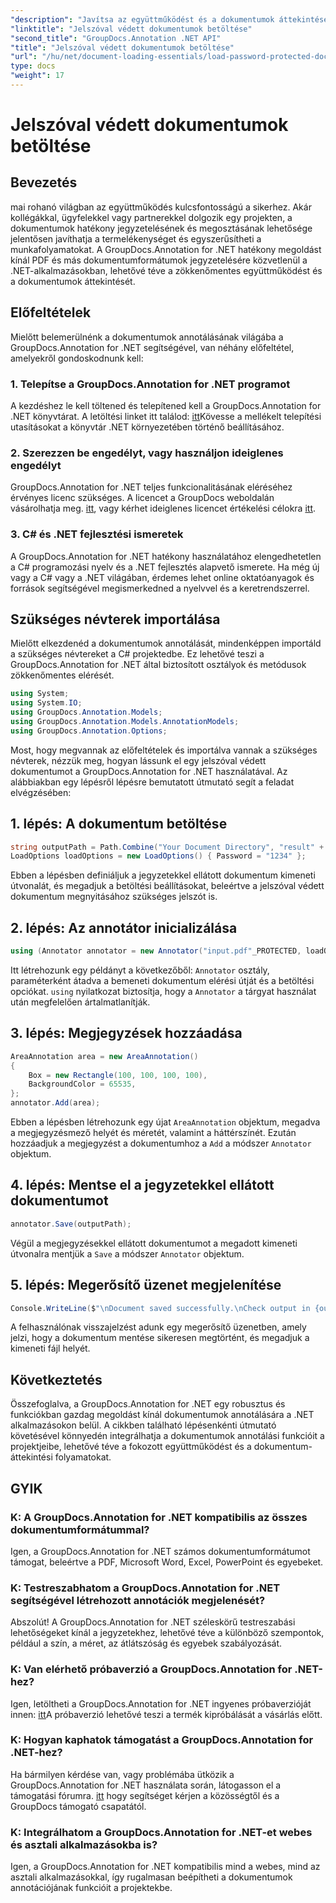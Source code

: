 ```yaml
---
"description": "Javítsa az együttműködést és a dokumentumok áttekintését a GroupDocs.Annotation for .NET segítségével. PDF-eket és más dokumentumokat is zökkenőmentesen jegyzetelhet .NET alkalmazásaiban."
"linktitle": "Jelszóval védett dokumentumok betöltése"
"second_title": "GroupDocs.Annotation .NET API"
"title": "Jelszóval védett dokumentumok betöltése"
"url": "/hu/net/document-loading-essentials/load-password-protected-documents/"
type: docs
"weight": 17
---
```


# Jelszóval védett dokumentumok betöltése

## Bevezetés
mai rohanó világban az együttműködés kulcsfontosságú a sikerhez. Akár kollégákkal, ügyfelekkel vagy partnerekkel dolgozik egy projekten, a dokumentumok hatékony jegyzetelésének és megosztásának lehetősége jelentősen javíthatja a termelékenységet és egyszerűsítheti a munkafolyamatokat. A GroupDocs.Annotation for .NET hatékony megoldást kínál PDF és más dokumentumformátumok jegyzetelésére közvetlenül a .NET-alkalmazásokban, lehetővé téve a zökkenőmentes együttműködést és a dokumentumok áttekintését.
## Előfeltételek
Mielőtt belemerülnénk a dokumentumok annotálásának világába a GroupDocs.Annotation for .NET segítségével, van néhány előfeltétel, amelyekről gondoskodnunk kell:
### 1. Telepítse a GroupDocs.Annotation for .NET programot
A kezdéshez le kell töltened és telepítened kell a GroupDocs.Annotation for .NET könyvtárat. A letöltési linket itt találod: [itt](https://releases.groupdocs.com/annotation/net/)Kövesse a mellékelt telepítési utasításokat a könyvtár .NET környezetében történő beállításához.
### 2. Szerezzen be engedélyt, vagy használjon ideiglenes engedélyt
GroupDocs.Annotation for .NET teljes funkcionalitásának eléréséhez érvényes licenc szükséges. A licencet a GroupDocs weboldalán vásárolhatja meg. [itt](https://purchase.groupdocs.com/buy), vagy kérhet ideiglenes licencet értékelési célokra [itt](https://purchase.groupdocs.com/temporary-license/).
### 3. C# és .NET fejlesztési ismeretek
A GroupDocs.Annotation for .NET hatékony használatához elengedhetetlen a C# programozási nyelv és a .NET fejlesztés alapvető ismerete. Ha még új vagy a C# vagy a .NET világában, érdemes lehet online oktatóanyagok és források segítségével megismerkedned a nyelvvel és a keretrendszerrel.

## Szükséges névterek importálása
Mielőtt elkezdenéd a dokumentumok annotálását, mindenképpen importáld a szükséges névtereket a C# projektedbe. Ez lehetővé teszi a GroupDocs.Annotation for .NET által biztosított osztályok és metódusok zökkenőmentes elérését.
```csharp
using System;
using System.IO;
using GroupDocs.Annotation.Models;
using GroupDocs.Annotation.Models.AnnotationModels;
using GroupDocs.Annotation.Options;
```

Most, hogy megvannak az előfeltételek és importálva vannak a szükséges névterek, nézzük meg, hogyan lássunk el egy jelszóval védett dokumentumot a GroupDocs.Annotation for .NET használatával. Az alábbiakban egy lépésről lépésre bemutatott útmutató segít a feladat elvégzésében:
## 1. lépés: A dokumentum betöltése
```csharp
string outputPath = Path.Combine("Your Document Directory", "result" + Path.GetExtension("input.pdf"));
LoadOptions loadOptions = new LoadOptions() { Password = "1234" };
```
Ebben a lépésben definiáljuk a jegyzetekkel ellátott dokumentum kimeneti útvonalát, és megadjuk a betöltési beállításokat, beleértve a jelszóval védett dokumentum megnyitásához szükséges jelszót is.
## 2. lépés: Az annotátor inicializálása
```csharp
using (Annotator annotator = new Annotator("input.pdf"_PROTECTED, loadOptions))
```
Itt létrehozunk egy példányt a következőből: `Annotator` osztály, paraméterként átadva a bemeneti dokumentum elérési útját és a betöltési opciókat. `using` nyilatkozat biztosítja, hogy a `Annotator` a tárgyat használat után megfelelően ártalmatlanítják.
## 3. lépés: Megjegyzések hozzáadása
```csharp
AreaAnnotation area = new AreaAnnotation()
{
    Box = new Rectangle(100, 100, 100, 100),
    BackgroundColor = 65535,
};
annotator.Add(area);
```
Ebben a lépésben létrehozunk egy újat `AreaAnnotation` objektum, megadva a megjegyzésmező helyét és méretét, valamint a háttérszínét. Ezután hozzáadjuk a megjegyzést a dokumentumhoz a `Add` a módszer `Annotator` objektum.
## 4. lépés: Mentse el a jegyzetekkel ellátott dokumentumot
```csharp
annotator.Save(outputPath);
```
Végül a megjegyzésekkel ellátott dokumentumot a megadott kimeneti útvonalra mentjük a `Save` a módszer `Annotator` objektum.
## 5. lépés: Megerősítő üzenet megjelenítése
```csharp
Console.WriteLine($"\nDocument saved successfully.\nCheck output in {outputPath}.");
```
A felhasználónak visszajelzést adunk egy megerősítő üzenetben, amely jelzi, hogy a dokumentum mentése sikeresen megtörtént, és megadjuk a kimeneti fájl helyét.

## Következtetés
Összefoglalva, a GroupDocs.Annotation for .NET egy robusztus és funkciókban gazdag megoldást kínál dokumentumok annotálására a .NET alkalmazásokon belül. A cikkben található lépésenkénti útmutató követésével könnyedén integrálhatja a dokumentumok annotálási funkcióit a projektjeibe, lehetővé téve a fokozott együttműködést és a dokumentum-áttekintési folyamatokat.
## GYIK
### K: A GroupDocs.Annotation for .NET kompatibilis az összes dokumentumformátummal?
Igen, a GroupDocs.Annotation for .NET számos dokumentumformátumot támogat, beleértve a PDF, Microsoft Word, Excel, PowerPoint és egyebeket.
### K: Testreszabhatom a GroupDocs.Annotation for .NET segítségével létrehozott annotációk megjelenését?
Abszolút! A GroupDocs.Annotation for .NET széleskörű testreszabási lehetőségeket kínál a jegyzetekhez, lehetővé téve a különböző szempontok, például a szín, a méret, az átlátszóság és egyebek szabályozását.
### K: Van elérhető próbaverzió a GroupDocs.Annotation for .NET-hez?
Igen, letöltheti a GroupDocs.Annotation for .NET ingyenes próbaverzióját innen: [itt](https://releases.groupdocs.com/)A próbaverzió lehetővé teszi a termék kipróbálását a vásárlás előtt.
### K: Hogyan kaphatok támogatást a GroupDocs.Annotation for .NET-hez?
Ha bármilyen kérdése van, vagy problémába ütközik a GroupDocs.Annotation for .NET használata során, látogasson el a támogatási fórumra. [itt](https://forum.groupdocs.com/c/annotation/10) hogy segítséget kérjen a közösségtől és a GroupDocs támogató csapatától.
### K: Integrálhatom a GroupDocs.Annotation for .NET-et webes és asztali alkalmazásokba is?
Igen, a GroupDocs.Annotation for .NET kompatibilis mind a webes, mind az asztali alkalmazásokkal, így rugalmasan beépítheti a dokumentumok annotációjának funkcióit a projektekbe.